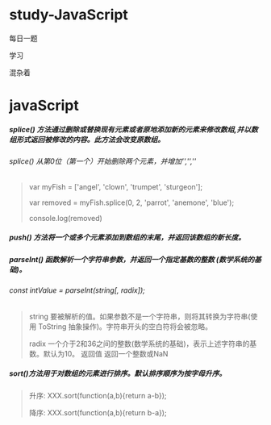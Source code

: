 # study-JavaScript

每日一题

学习

混杂着


# javaScript
##### splice() 方法通过删除或替换现有元素或者原地添加新的元素来修改数组,并以数组形式返回被修改的内容。此方法会改变原数组。
###### splice() 从第0位（第一个）开始删除两个元素，并增加'','',''
> var myFish = ['angel', 'clown', 'trumpet', 'sturgeon'];
>
> var removed = myFish.splice(0, 2, 'parrot', 'anemone', 'blue');
>
> console.log(removed)
>

##### push() 方法将一个或多个元素添加到数组的末尾，并返回该数组的新长度。



##### parseInt() 函数解析一个字符串参数，并返回一个指定基数的整数 (数学系统的基础)。
###### const intValue = parseInt(string[, radix]);
> string 要被解析的值。如果参数不是一个字符串，则将其转换为字符串(使用 ToString 抽象操作)。字符串开头的空白符将会被忽略。
>
> radix 一个介于2和36之间的整数(数学系统的基础)，表示上述字符串的基数。默认为10。 返回值 返回一个整数或NaN
>

##### sort()方法用于对数组的元素进行排序。默认排序顺序为按字母升序。
> 升序: XXX.sort(function(a,b){return a-b});
>
> 降序: XXX.sort(function(a,b){return b-a});
>